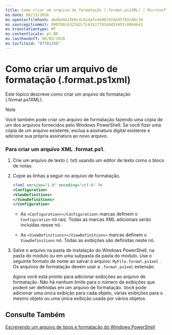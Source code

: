 ```yaml
---
title: Como criar um arquivo de formatação (.format.ps1XML) | Microsoft Docs
ms.date: 09/13/2016
ms.openlocfilehash: abdbd4e15b0c4cb1dafcde087d24ed5792c86c3d
ms.sourcegitcommit: 0907b8c6322d2c7c61b17f8168d53452c8964b41
ms.translationtype: MT
ms.contentlocale: pt-BR
ms.lasthandoff: 08/05/2020
ms.locfileid: "87781249"
---
```

# <a name="how-to-create-a-formatting-file-formatps1xml"></a>Como criar um arquivo de formatação (.format.ps1xml)

Este tópico descreve como criar um arquivo de formatação (.format.ps1XML).

> [!NOTE]
> Você também pode criar um arquivo de formatação fazendo uma cópia de um dos arquivos fornecidos pelo Windows PowerShell. Se você fizer uma cópia de um arquivo existente, exclua a assinatura digital existente e adicione sua própria assinatura ao novo arquivo.

### <a name="to-create-a-formatps1xml-file"></a>Para criar um arquivo XML .format.ps1.

1. Crie um arquivo de texto (. txt) usando um editor de texto como o bloco de notas.

2. Copie as linhas a seguir no arquivo de formatação.

   ```xml
   <?xml version="1.0" encoding="utf-8" ?>
   <Configuration>
   <ViewDefinitions>
   </ViewDefinitions>
   </Configuration>
   ```

   - As `<Configuration></Configuration>` marcas definem o `Configuration` nó raiz. Todas as marcas XML adicionais serão incluídas nesse nó.

   - As `<ViewDefinitions></ViewDefinitions>` marcas definem o `ViewDefinitions` nó. Todas as exibições são definidas neste nó.

3. Salve o arquivo na pasta de instalação do Windows PowerShell, na pasta do módulo ou em uma subpasta da pasta do módulo. Use o seguinte formato de nome ao salvar o arquivo: `MyFile.format.ps1xml` . Os arquivos de formatação devem usar a `.format.ps1xml` extensão.

   Agora você está pronto para adicionar exibições ao arquivo de formatação. Não há nenhum limite para o número de exibições que podem ser definidas em um arquivo de formatação. Você pode adicionar uma única exibição para cada objeto, várias exibições para o mesmo objeto ou uma única exibição usada por vários objetos.

## <a name="see-also"></a>Consulte Também

[Escrevendo um arquivo de tipos e formatação do Windows PowerShell](./writing-a-powershell-formatting-file.md)
